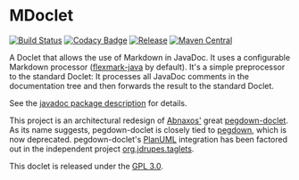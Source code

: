 MDoclet
=======

[![Build Status](https://travis-ci.org/mnlipp/jdrupes-mdoclet.svg?branch=master)](https://travis-ci.org/mnlipp/jdrupes-mdoclet)
[![Codacy Badge](https://api.codacy.com/project/badge/Grade/36484e621eb243d793df9bccfbb502e3)](https://www.codacy.com/app/mnlipp/jdrupes-mdoclet?utm_source=github.com&amp;utm_medium=referral&amp;utm_content=mnlipp/jdrupes-mdoclet&amp;utm_campaign=Badge_Grade)
[![Release](https://jitpack.io/v/mnlipp/jdrupes-mdoclet.svg)](https://jitpack.io/#mnlipp/jdrupes-mdoclet)
[![Maven Central](https://img.shields.io/maven-central/v/org.jdrupes.mdoclet/doclet.svg)](http://search.maven.org/#search%7Cga%7C1%7Cg%3A%22org.jdrupes.mdoclet%22%20AND%20a%3A%22doclet%22)

A Doclet that allows the use of Markdown in JavaDoc. It uses a configurable 
Markdown processor
([flexmark-java](https://github.com/vsch/flexmark-java) by default). 
It's a simple preprocessor to the standard Doclet: It processes all JavaDoc 
comments in the documentation tree and then forwards the result to the 
standard Doclet.

See the [javadoc package description](https://mnlipp.github.io/jdrupes-mdoclet/javadoc/)
for details. 

This project is an architectural redesign of 
[Abnaxos'](https://github.com/Abnaxos) 
great [pegdown-doclet](https://github.com/Abnaxos/pegdown-doclet). As its
name suggests, pegdown-doclet is closely tied to 
[pegdown](https://github.com/sirthias/pegdown), which is now
deprecated. pegdown-doclet's [PlanUML](http://plantuml.com/) 
integration has been factored out in the independent project 
[org.jdrupes.taglets](https://github.com/mnlipp/jdrupes-taglets).

This doclet is released under the
[GPL 3.0](http://www.gnu.org/licenses/gpl-3.0-standalone.html).

<!-- Piwik -->
<script type="text/javascript">
  var _paq = _paq || [];
  _paq.push(["setDomains", ["*.jdrupes.org","*.github.com/mnlipp/jdrupes","*.mnlipp.github.io","*.mnlipp.github.com"]]);
  _paq.push(["trackPageView"]);
  _paq.push(["enableLinkTracking"]);
  (function() {
    var u="//piwik.mnl.de/";
    _paq.push(["setTrackerUrl", u+"piwik.php"]);
    _paq.push(["setSiteId", "10"]);
    var d=document, g=d.createElement("script"), s=d.getElementsByTagName("script")[0];
    g.type="text/javascript"; g.async=true; g.defer=true; g.src=u+"piwik.js"; s.parentNode.insertBefore(g,s);
  })();
</script>
<noscript><p><img src="//piwik.mnl.de/piwik.php?idsite=10" style="border:0;" alt="" /></p></noscript>
<!-- End Piwik Code -->